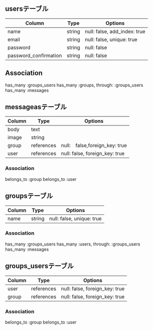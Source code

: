 ## usersテーブル
|Column|Type|Options|
|------|----|-------|
|name|string|null: false, add_index: true|
|email|string|null: false, unique: true|
|password|string|null: false|
|password_confirmation|string|null: false|
## Association
has_many :groups_users
has_many :groups, through: :groups_users
has_many :messages

## messageasテーブル
|Column|Type|Options|
|------|----|-------|
|body|text|
|image|string|
|group|references|null:　false,foreign_key: true|
|user|references|null: false, foreign_key: true|
### Association
belongs_to :group
belongs_to :user

## groupsテーブル
|Column|Type|Options|
|------|----|-------|
|name|string|null: false, unique: true|
### Association
has_many :groups_users
has_many :users, through: :groups_users
has_many :messages

## groups_usersテーブル

|Column|Type|Options|
|------|----|-------|
|user|references|null: false, foreign_key: true|
|group|references|null: false, foreign_key: true|
### Association
belongs_to :group
belongs_to :user

